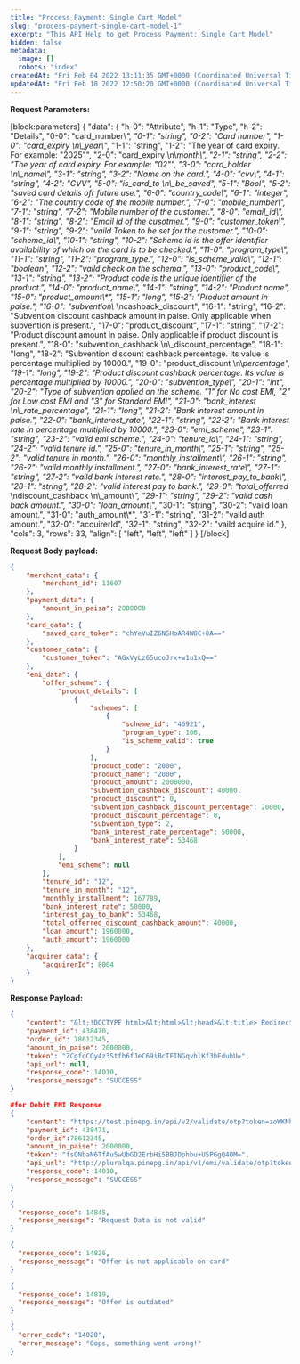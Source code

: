 ```yaml
---
title: "Process Payment: Single Cart Model"
slug: "process-payment-single-cart-model-1"
excerpt: "This API Help to get Process Payment: Single Cart Model"
hidden: false
metadata: 
  image: []
  robots: "index"
createdAt: "Fri Feb 04 2022 13:11:35 GMT+0000 (Coordinated Universal Time)"
updatedAt: "Fri Feb 18 2022 12:50:20 GMT+0000 (Coordinated Universal Time)"
---
```

**Request Parameters:** 

[block:parameters]
{
  "data": {
    "h-0": "Attribute",
    "h-1": "Type",
    "h-2": "Details",
    "0-0": "card_number\\*",
    "0-1": "string",
    "0-2": "Card number",
    "1-0": "card_expiry  \n\\_year\\*",
    "1-1": "string",
    "1-2": "The year of card expiry. For example: \"2025\"",
    "2-0": "card_expiry  \n\\_month\\*",
    "2-1": "string",
    "2-2": "The year of card expiry. For example: \"02\"",
    "3-0": "card_holder  \n\\_name\\*",
    "3-1": "string",
    "3-2": "Name on the card.",
    "4-0": "cvv\\*",
    "4-1": "string",
    "4-2": "CVV",
    "5-0": "is_card_to  \n\\_be_saved",
    "5-1": "Bool",
    "5-2": "saved card details ofr future use.",
    "6-0": "country_code\\*",
    "6-1": "integer",
    "6-2": "The country code of the mobile number.",
    "7-0": "mobile_number\\*",
    "7-1": "string",
    "7-2": "Mobile number of the customer.",
    "8-0": "email_id\\*",
    "8-1": "string",
    "8-2": "Email id of the cusotmer.",
    "9-0": "customer_token\\*",
    "9-1": "string",
    "9-2": "vaild Token to be set for the customer.",
    "10-0": "scheme_id\\*",
    "10-1": "string",
    "10-2": "Scheme id is the offer identifier availability of which on the card is to be checked.",
    "11-0": "program_type\\*",
    "11-1": "string",
    "11-2": "program_type.",
    "12-0": "is_scheme_valid\\*",
    "12-1": "boolean",
    "12-2": "vaild check on the schema.",
    "13-0": "product_code\\*",
    "13-1": "string",
    "13-2": "Product code is the unique identifier of the product.",
    "14-0": "product_name\\*",
    "14-1": "string",
    "14-2": "Product name",
    "15-0": "product_amount\\*",
    "15-1": "long",
    "15-2": "Product amount in paise.",
    "16-0": "subvention\\_  \ncashback_discount",
    "16-1": "string",
    "16-2": "Subvention discount cashback amount in paise. Only applicable when subvention is present.",
    "17-0": "product_discount",
    "17-1": "string",
    "17-2": "Product discount amount in paise. Only applicable if product discount is present.",
    "18-0": "subvention_cashback  \n\\_discount_percentage",
    "18-1": "long",
    "18-2": "Subvention discount cashback percentage. Its value is percentage multiplied by 10000.",
    "19-0": "product_discount  \n\\_percentage",
    "19-1": "long",
    "19-2": "Product discount cashback percentage. Its value is percentage multiplied by 10000.",
    "20-0": "subvention_type\\*",
    "20-1": "int",
    "20-2": "Type of subvention applied on the scheme. \"1\" for No cost EMI, \"2\" for Low cost EMI and \"3\" for Standard EMI",
    "21-0": "bank_interest  \n\\_rate_percentage",
    "21-1": "long",
    "21-2": "Bank interest amount in paise.",
    "22-0": "bank_interest_rate",
    "22-1": "string",
    "22-2": "Bank interest rate in percentage multiplied by 10000.",
    "23-0": "emi_scheme",
    "23-1": "string",
    "23-2": "valid emi scheme.",
    "24-0": "tenure_id\\*",
    "24-1": "string",
    "24-2": "valid tenure id.",
    "25-0": "tenure_in_month\\*",
    "25-1": "string",
    "25-2": "valid tenure in month.",
    "26-0": "monthly_installment\\*",
    "26-1": "string",
    "26-2": "vaild monthly installment.",
    "27-0": "bank_interest_rate\\*",
    "27-1": "string",
    "27-2": "vaild bank interest rate.",
    "28-0": "interest_pay_to_bank\\*",
    "28-1": "string",
    "28-2": "valid interest pay to bank.",
    "29-0": "total_offerred_  \ndiscount_cashback  \n\\_amount\\*",
    "29-1": "string",
    "29-2": "vaild cash back amount.",
    "30-0": "loan_amount\\*",
    "30-1": "string",
    "30-2": "vaild loan amount.",
    "31-0": "auth_amount\\*",
    "31-1": "string",
    "31-2": "vaild auth amount.",
    "32-0": "acquirerId",
    "32-1": "string",
    "32-2": "vaild acquire id."
  },
  "cols": 3,
  "rows": 33,
  "align": [
    "left",
    "left",
    "left"
  ]
}
[/block]


**Request Body payload:** 

```json JSON
{
    "merchant_data": {
        "merchant_id": 11607
    },
    "payment_data": {
        "amount_in_paisa": 2000000
    },
    "card_data": {
        "saved_card_token": "chYeVuIZ6NSHoAR4W8C+0A=="
    },
    "customer_data": {
        "customer_token": "AGxVyLz65ucoJrx+w1u1xQ=="
    },
    "emi_data": {
        "offer_scheme": {
            "product_details": [
                {
                    "schemes": [
                        {
                            "scheme_id": "46921",
                            "program_type": 106,
                            "is_scheme_valid": true
                        }
                    ],
                    "product_code": "2000",
                    "product_name": "2000",
                    "product_amount": 2000000,
                    "subvention_cashback_discount": 40000,
                    "product_discount": 0,
                    "subvention_cashback_discount_percentage": 20000,
                    "product_discount_percentage": 0,
                    "subvention_type": 2,
                    "bank_interest_rate_percentage": 50000,
                    "bank_interest_rate": 53468
                }
            ],
            "emi_scheme": null
        },
        "tenure_id": "12",
        "tenure_in_month": "12",
        "monthly_installment": 167789,
        "bank_interest_rate": 50000,
        "interest_pay_to_bank": 53468,
        "total_offerred_discount_cashback_amount": 40000,
        "loan_amount": 1960000,
        "auth_amount": 1960000
    },
    "acquirer_data": {
        "acquirerId": 8004
    }
}
```

**Response Payload:** 

```json 200 Success
{
    "content": "&lt;!DOCTYPE html>&lt;html>&lt;head>&lt;title> Redirecting ... &lt;/title>&lt;/head>&lt;body>&lt;script>var url = &#39;https://test.pinepg.in/pinepg/v2/process/payment?token=QNd7t3Tb5GdZG11%2bg%2fJdy%2b%2f1FIwnko2haekL5yb%2fvio%3d&#39;;window.location = url;&lt;/script>&lt;/body>&lt;/html>",
    "payment_id": 438470,
    "order_id": 78612345,
    "amount_in_paise": 2000000,
    "token": "ZCgfoCQy4z3Stfb6fJeC69iBcTFINGqvhlKf3hEduhU=",
    "api_url": null,
    "response_code": 14010,
    "response_message": "SUCCESS"
}

#for Debit EMI Response
{
    "content": "https://test.pinepg.in/api/v2/validate/otp?token=zoWKNhaVFps0wKD%2fCV%2btCfCqDndxEB1sy7eiF4f%2bH84%3d",
    "payment_id": 438471,
    "order_id":78612345,
    "amount_in_paise": 2000000,
    "token": "fsQNbaN6TfAu5wUbGD2ErbHi5BBJDphbu+U5PGgQ4OM=",
    "api_url": "http://pluralqa.pinepg.in/api/v1/emi/validate/otp?token=fsQNbaN6TfAu5wUbGD2ErbHi5BBJDphbu%2bU5PGgQ4OM%3d",
    "response_code": 14010,
    "response_message": "SUCCESS"
}
```
```json 400 Bad Request
{
  "response_code": 14845,
  "response_message": "Request Data is not valid"
}

{
  "response_code": 14826,
  "response_message": "Offer is not applicable on card"
}

{
  "response_code": 14819,
  "response_message": "Offer is outdated"
}
```
```json 500 Internal Server Error
{
  "error_code": "14020",
  "error_message": "Oops, something went wrong!"
}
```

